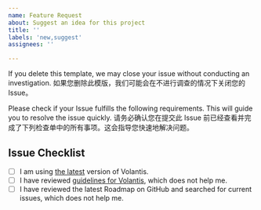 ```yaml
---
name: Feature Request
about: Suggest an idea for this project
title: ''
labels: 'new,suggest'
assignees: ''

---
```


If you delete this template, we may close your issue without conducting an investigation.
如果您删除此模版，我们可能会在不进行调查的情况下关闭您的 Issue。

Please check if your Issue fulfills the following requirements. This will guide you to resolve the issue quickly.
请务必确认您在提交此 Issue 前已经查看并完成了下列检查单中的所有事项。这会指导您快速地解决问题。

## Issue Checklist <!-- 我确认我已经查看了 -->
<!-- Change [ ] to [x] to select (将 [ ] 换成 [x] 来选择) -->

- [ ] I am using [the latest](https://github.com/xaoxuu/hexo-theme-volantis/releases/latest) version of Volantis.
- [ ] I have reviewed [guidelines for Volantis](https://volantis.js.org), which does not help me.
- [ ] I have reviewed the latest Roadmap on GitHub and searched for current issues, which does not help me.
